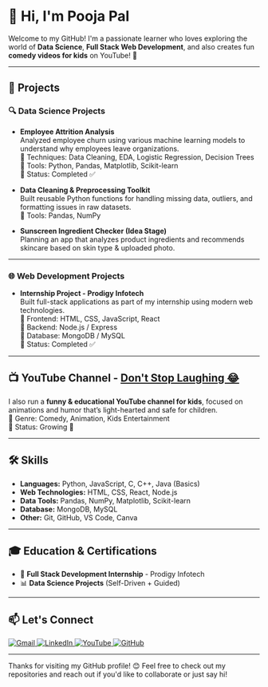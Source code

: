 # 👋 Hi, I'm Pooja Pal

Welcome to my GitHub! I'm a passionate learner who loves exploring the world of **Data Science**, **Full Stack Web Development**, and also creates fun **comedy videos for kids** on YouTube! 🌟

---

## 🚀 Projects

### 🔍 Data Science Projects
- **Employee Attrition Analysis**  
  Analyzed employee churn using various machine learning models to understand why employees leave organizations.  
  🔹 Techniques: Data Cleaning, EDA, Logistic Regression, Decision Trees  
  🔹 Tools: Python, Pandas, Matplotlib, Scikit-learn  
  🔹 Status: Completed ✅

- **Data Cleaning & Preprocessing Toolkit**  
  Built reusable Python functions for handling missing data, outliers, and formatting issues in raw datasets.  
  🔹 Tools: Pandas, NumPy  

- **Sunscreen Ingredient Checker (Idea Stage)**  
  Planning an app that analyzes product ingredients and recommends skincare based on skin type & uploaded photo.

---

### 🌐 Web Development Projects

- **Internship Project - Prodigy Infotech**  
  Built full-stack applications as part of my internship using modern web technologies.  
  🔹 Frontend: HTML, CSS, JavaScript, React  
  🔹 Backend: Node.js / Express  
  🔹 Database: MongoDB / MySQL  
  🔹 Status: Completed ✅

---

## 📺 YouTube Channel - [Don't Stop Laughing 😂](#)
I also run a **funny & educational YouTube channel for kids**, focused on animations and humor that’s light-hearted and safe for children.  
🔹 Genre: Comedy, Animation, Kids Entertainment  
🔹 Status: Growing 🚀

---

## 🛠️ Skills

- **Languages:** Python, JavaScript, C, C++, Java (Basics)
- **Web Technologies:** HTML, CSS, React, Node.js
- **Data Tools:** Pandas, NumPy, Matplotlib, Scikit-learn
- **Database:** MongoDB, MySQL
- **Other:** Git, GitHub, VS Code, Canva

---

## 🎓 Education & Certifications

- 💼 **Full Stack Development Internship** - Prodigy Infotech  
- 📊 **Data Science Projects** (Self-Driven + Guided)

---

## 📫 Let's Connect

<p align="left">
  <a href="mailto:your-email@gmail.com" target="_blank">
    <img alt="Gmail" src="https://img.shields.io/badge/Gmail-D14836?style=for-the-badge&logo=gmail&logoColor=white" />
  </a>
  <a href="https://www.linkedin.com/in/your-linkedin-profile/" target="_blank">
    <img alt="LinkedIn" src="https://img.shields.io/badge/LinkedIn-0077B5?style=for-the-badge&logo=linkedin&logoColor=white" />
  </a>
  <a href="https://www.youtube.com/@yourchannel" target="_blank">
    <img alt="YouTube" src="https://img.shields.io/badge/YouTube-FF0000?style=for-the-badge&logo=youtube&logoColor=white" />
  </a>
  <a href="https://github.com/your-github-username" target="_blank">
    <img alt="GitHub" src="https://img.shields.io/badge/GitHub-100000?style=for-the-badge&logo=github&logoColor=white" />
  </a>
</p>

---

Thanks for visiting my GitHub profile! 😊 Feel free to check out my repositories and reach out if you'd like to collaborate or just say hi!

